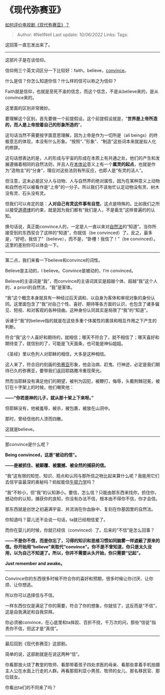 # 《现代弥赛亚》
[如何评价电视剧《现代弥赛亚》？](https://www.zhihu.com/question/364074926/answer/2519267216)

> Author: #NellNell 
> Last update: *10/06/2022* 
> Links: 
> Tags: 

这回答一直忘发出来了。

***

这部片子是在谈信仰。

信仰用三个英文词区分一下比较好：faith，believe，[convince](https://www.zhihu.com/search?q=convince&search_source=Entity&hybrid_search_source=Entity&hybrid_search_extra=%7B%22sourceType%22%3A%22answer%22%2C%22sourceId%22%3A2519267216%7D)。

什么是信？你怎么知道你信？什么样的信可以称之为信仰？

Faith就是信仰，也就是至死不渝的信念，而这个信念，不是从believe来的，是从convince来的。

这里面的区别非常微妙。

要理解这个区别，首先要做一个前提假设。这个前提假设就是，“**世界是上帝所造的，而人是上帝按着自己的形象所造的**”。

这句话当然不需要按字面意思理解，因为上帝是作为一切所是（all beings）的终极意志的体现，本没有什么形象。“按照“、”形象”、“制造”这些词本来就是拟人化的修辞。

这句话想表达的是，人的形成与宇宙的形成在本质上有共通之处，他们的产生和发展遵循着相同的自然法则，并且人在[本体论](https://www.zhihu.com/search?q=%E6%9C%AC%E4%BD%93%E8%AE%BA&search_source=Entity&hybrid_search_source=Entity&hybrid_search_extra=%7B%22sourceType%22%3A%22answer%22%2C%22sourceId%22%3A2519267216%7D)意义上有一个**属灵的起点**，也就是作为“造物主”的“分身”，理应对这些法则有所反应，也即人是“有灵的活人”。

但注意，这未必是区分人与动物、人与自然界的绝对属性，因为在某种意义上动物和自然也可以被看作是“上帝”的一分子。所以我们不该匆忙认定动物没有灵、树木没有灵、石头没有灵。

但我们可以肯定的是：**人对自己有灵这件事有自觉**。这点是特殊的。比如我们之所以接受[道德律](https://www.zhihu.com/search?q=%E9%81%93%E5%BE%B7%E5%BE%8B&search_source=Entity&hybrid_search_source=Entity&hybrid_search_extra=%7B%22sourceType%22%3A%22answer%22%2C%22sourceId%22%3A2519267216%7D)的约束，就是因为我们都有“我们是人，不是畜生”这样普遍的的认知。

换句话说，真正能convince人的，一定是人一直以来对[自然法](https://www.zhihu.com/search?q=%E8%87%AA%E7%84%B6%E6%B3%95&search_source=Entity&hybrid_search_source=Entity&hybrid_search_extra=%7B%22sourceType%22%3A%22answer%22%2C%22sourceId%22%3A2519267216%7D)的“知道”。当你所接受到的东西契合了这样的“知道”，你就信（be convinced）了。反之，最多是，“好吧，我信了”（believe），而不是，“卧槽！我信了！”（be convinced）。这里的差别你可以体会一下。

---

第二点，我们来看一下believe和convince的词性。

Believe是主动的，I believe。Convince是被动的，I‘m convinced。

Believe的主语词是“我”，而convince的主语词其实是超越个体、超越“我”这个人的、a priori的自然法，“我”是客体。

“我”这个概念本身就具有一种经过后天调和、以自身为客体和审视对象的身份认同。这里面包含了“我”对自己个性、喜好、期待等各方面的认识，也包含了诸多偏见、短视、和对客观的各种扭曲。这种身份认同其实是局限了“我”的“知道”。

诉诸于“我”的believe指的就是在这些多重个体属性的裹挟和相互作用之下产生的判断。

符合“我”这个人喜好和期待的，就相信；哪天不符合了，就不相信了；哪天喜好和期待变了，就信别的了，可能是飞天面条，也可能是神仙姐姐。

《圣经》里以色列人对耶稣的相信，大多是这种相信。

这人来了，符合旧约刻画的[弥赛亚](https://www.zhihu.com/search?q=%E5%BC%A5%E8%B5%9B%E4%BA%9A&search_source=Entity&hybrid_search_source=Entity&hybrid_search_extra=%7B%22sourceType%22%3A%22answer%22%2C%22sourceId%22%3A2519267216%7D)形象，他会治病、赶鬼、行神迹，必定是我们期待已久的弥赛亚，要带我们返回耶路撒冷重现荣光。

然而当耶稣没有满足他们的期望，被判为囚犯，被鞭打，侮辱，头戴荆棘冠冕，被钉在十字架上的时候，他们嘲笑他：

**——“你若是神的儿子，就从那十架上下来呀。”**

但耶稣没有，他被羞辱，被杀，被包裹，被放在山洞中。

那时，曾经信他的人溃而四散。

这就是believe。

---

那convince是什么呢？

**Being convinced，这是“被动的信”。**

**——是被抓住、被颠覆、被震撼、被全然的捕获的信。**

“我”这有限的知觉、知识、观点和认同与那所信之物比起来算什么呢？我能用它们去信宇宙最深的奥秘吗？蚂蚁能信[牛顿力学](https://www.zhihu.com/search?q=%E7%89%9B%E9%A1%BF%E5%8A%9B%E5%AD%A6&search_source=Entity&hybrid_search_source=Entity&hybrid_search_extra=%7B%22sourceType%22%3A%22answer%22%2C%22sourceId%22%3A2519267216%7D)吗？

“我”不眇小，但“我”的认知渺小。要信，怎么信？只能由那东西来找你，抓住你，撼动你的认知，捕获你的良知，你没有办法不信，根本由不得你不信，你才会信。

那东西就是创世之初遍满宇宙、并流淌在你血脉中、复刻在你基因里的自然法。

你知道吗？婴儿还不会说一句话，ta就已经相信爱了。

而你在婴儿的时候，你就已经信（convinced）了。后来的“不信”是怎么回事？

**——不是你不信，而是你忘了，习得的知识和思维习惯如同脑雾一样遮蔽了原来的信。你开始用“believe”来取代“convince”。你不是不曾知道，你只是太久没用，以为自己不知道了。所以，你并不需要从头开始，你只需要“记起”。**

**Just remember and awake。**

---

Convince你的东西很多时候不符合你的喜好和预期，很多时候让你讨厌、让你烦、让你想逃。

所以你可以选择信与不信。

一样东西仅仅是满足了你的需要，符合了你的想象，你就信了，这反而是“不信”，这是自我满足和自我崇拜。

你必须被convince，在心底里和ta摔跤、百折不挠，千万次的问，那些“信徒”指责你不信，但这才是“真信”。

---

最后回到《现代弥赛亚》这部剧。

简单的说，这部剧就是在说这两种“信”。

你看那放火烧了教堂的牧师、看那带着孩子四处求医的母亲、看那些拿着手机拍摄主人公在水面上行走的人群。再看那叙利亚小男孩、牧师的女儿、那名移民官、那位妓女。

你看出ta们的不同来了吗？